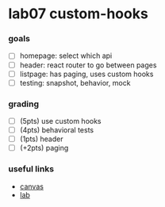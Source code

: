 # lab07 custom-hooks
### goals
 - [ ] homepage: select which api
 - [ ] header: react router to go between pages
 - [ ] listpage: has paging, uses custom hooks
 - [ ] testing: snapshot, behavior, mock

### grading
 - [ ] (5pts) use custom hooks
 - [ ] (4pts) behavioral tests
 - [ ] (1pts) header
 - [ ] (+2pts) paging

### useful links
 - [canvas](https://canvas.instructure.com/courses/3106948/assignments/23310050?module_item_id=49574547)
 - [lab](https://github.com/alchemycodelab/alchemy-fsjs-june-2021/blob/main/06_hooks/03_custom/LAB.md)